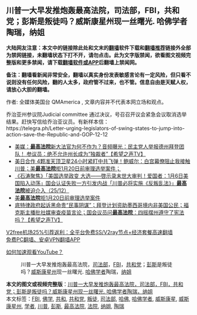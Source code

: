  <h2>川普一大早发推炮轰最高法院，司法部，FBI，共和党；彭斯是叛徒吗？威斯康星州现一丝曙光. 哈佛学者陶瑞，纳姐</h2> <p class="notice"><b>大陆网友注意：本文中的链接除此处和文末的<a href="https://github.com/bannedbook/fanqiang" >翻墙</a>软件下载和<a href="https://github.com/killgcd/justmysocks/blob/master/README.md">翻墙推荐</a>链接外全部为禁网链接，未翻墙状态下打不开，请勿点击。此为文字版禁闻，欲看图文视频完整版和更多禁闻，请下载<a href="https://github.com/bannedbook/fanqiang">翻墙软件或APP</a>后翻墙上禁闻网。</p><p>备注：翻墙看新闻非常安全，翻墙以真实身份发表敏感言论有一定风险，但只看不说则没有任何风险，翻的人太多，政府管不过来，也不管。信息自由是天赋人权，请放心大胆的翻墙。</b></p>  <div class="entry"> <p>作者: 全媒体美国台 QMAmerica , 文章内容并不代表本网立场和观点。</p> <figure></figure> <p>乔治亚州参议院Judicial committee 通过决议，号召召开议会紧急会议取消选举结果。赶快写信给乔治亚议员。有新样本信：<br /> https://telegra.ph/Letter-urging-legislators-of-swing-states-to-jump-into-action-save-the-Republic-and-GOP-12-12</p>  <ul class='op-related-articles' title='相关阅读'> <li><a href='https://www.bannedbook.org/bnews/cbnews/20201226/1455495.html' target='_blank'>美媒：<b>最高法院</b>新大法官为何不作为？音频曝光：民主党人举报德州拜登团队！ 参议员：绝不允许州长成为“独裁者”【希望之声TV】</a></li> <li><a href='https://www.bannedbook.org/bnews/bannedvideo/20201226/1455441.html' target='_blank'>美日合作 4颗准天顶卫星24小时紧盯中共飞弹！鲍威尔：白宫幕僚阻止我接触川普；美<b>最高法院</b>拒1月20日前审理选举案件；</a></li> <li><a href='https://www.bannedbook.org/bnews/bannedvideo/20201226/1455282.html' target='_blank'>《石涛聚焦》「美国选举政变 大选——啓示录末世大审判！爱国者：1月6日美国陷入动荡」国会认证失败一方引发内战「川普必将实施《反叛乱法》」<b>最高法院</b>被迫介入（25/12）</a></li> <li><a href='https://www.bannedbook.org/bnews/comments/20201226/1455051.html' target='_blank'>美<b>最高法院</b>拒1月20日前审理选举案件</a></li> <li><a href='https://www.bannedbook.org/bnews/cbnews/20201225/1454914.html' target='_blank'>底特律政府起诉黑命贵“民事阴谋”；拜登计划资助墨西哥境内非美国公民；福克斯主播批社媒审查疫苗言论；国会议员问<b>最高法院</b>：四摇摆州遵守了宪法吗？【希望之声TV】</a></li> </ul> <p class="texttj"> <a href="https://www.bannedbook.org/forum23/topic22702.html" target="_blank">V2free机场25%引荐返利：全平台免费SS/V2ray节点+经济套餐高速翻墙</a><br/> <a href="https://github.com/bannedbook/fanqiang/wiki/%E7%A6%81%E9%97%BB%E7%BD%91%E5%AE%89%E5%8D%93%E7%BF%BB%E5%A2%99%E6%96%B0%E9%97%BBAPP" target="_blank">免费PC翻墙、安卓VPN翻墙APP</a></p><p><a href='https://www.bannedbook.org/bnews/topimagenews/20180409/925596.html' target='_blank'>如何加速观看YouTube？ </a></p> <figure class='op-interactive'><figcaption>川普一大早发推炮轰最高法院，<a href="https://www.bannedbook.org/bnews/tag/%e5%8f%b8%e6%b3%95%e9%83%a8/" class="st_tag internal_tag" rel="tag" title="标签 司法部 下的日志">司法部</a>，<a href="https://www.bannedbook.org/bnews/tag/fbi/" class="st_tag internal_tag" rel="tag" title="标签 FBI 下的日志">FBI</a>，<a href="https://www.bannedbook.org/bnews/tag/%e5%85%b1%e5%92%8c%e5%85%9a/" class="st_tag internal_tag" rel="tag" title="标签 共和党 下的日志">共和党</a>；<a href="https://www.bannedbook.org/bnews/tag/%e5%bd%ad%e6%96%af/" class="st_tag internal_tag" rel="tag" title="标签 彭斯 下的日志">彭斯</a>是叛徒吗？<a href="https://www.bannedbook.org/bnews/tag/%E5%A8%81%E6%96%AF%E5%BA%B7%E6%98%9F%E5%B7%9E/" class="st_tag internal_tag" rel="tag" title="标签 威斯康星州 下的日志">威斯康星州</a>现一丝曙光. <a href="https://www.bannedbook.org/bnews/tag/%e5%93%88%e4%bd%9b/" class="st_tag internal_tag" rel="tag" title="标签 哈佛 下的日志">哈佛</a><a href="https://www.bannedbook.org/bnews/tag/%e5%ad%a6%e8%80%85/" class="st_tag internal_tag" rel="tag" title="标签 学者 下的日志">学者</a>陶瑞，<a href="https://www.bannedbook.org/bnews/tag/%e7%ba%b3%e5%a7%90/" class="st_tag internal_tag" rel="tag" title="标签 纳姐 下的日志">纳姐</a></figcaption></figure> </p> <a name='sharetosocial'></a>       <div><b>本文的图文或视频完整版</b>：<a href='https://www.bannedbook.org/bnews/bannedvideo/20201227/1455618.html'>川普一大早发推炮轰最高法院，司法部，FBI，共和党；彭斯是叛徒吗？威斯康星州现一丝曙光. 哈佛学者陶瑞，纳姐</a></div>  </div><!--END ENTRY--> <div class="postfooter"> <div>本文标签：<a href="https://www.bannedbook.org/bnews/tag/fbi/" rel="tag">FBI</a>, <a href="https://www.bannedbook.org/bnews/tag/%E4%BD%9B%E5%AD%A6/" rel="tag">佛学</a>, <a href="https://www.bannedbook.org/bnews/tag/%E5%85%B1%E5%92%8C/" rel="tag">共和</a>, <a href="https://www.bannedbook.org/bnews/tag/%e5%85%b1%e5%92%8c%e5%85%9a/" rel="tag">共和党</a>, <a href="https://www.bannedbook.org/bnews/tag/%E5%8F%9B%E5%BE%92/" rel="tag">叛徒</a>, <a href="https://www.bannedbook.org/bnews/tag/%e5%8f%b8%e6%b3%95%e9%83%a8/" rel="tag">司法部</a>, <a href="https://www.bannedbook.org/bnews/tag/%e5%93%88%e4%bd%9b/" rel="tag">哈佛</a>, <a href="https://www.bannedbook.org/bnews/tag/%E5%93%88%E4%BD%9B%E5%AD%A6%E8%80%85/" rel="tag">哈佛学者</a>, <a href="https://www.bannedbook.org/bnews/tag/%e5%a8%81%e6%96%af%e5%ba%b7%e6%98%9f/" rel="tag">威斯康星</a>, <a href="https://www.bannedbook.org/bnews/tag/%E5%A8%81%E6%96%AF%E5%BA%B7%E6%98%9F%E5%B7%9E/" rel="tag">威斯康星州</a>, <a href="https://www.bannedbook.org/bnews/tag/%e5%ad%a6%e8%80%85/" rel="tag">学者</a>, <a href="https://www.bannedbook.org/bnews/tag/%e5%b7%9d%e6%99%ae/" rel="tag">川普</a>, <a href="https://www.bannedbook.org/bnews/tag/%e5%bd%ad%e6%96%af/" rel="tag">彭斯</a>, <a href="https://www.bannedbook.org/bnews/tag/%e6%9c%80%e9%ab%98%e6%b3%95%e9%99%a2/" rel="tag">最高法院</a>, <a href="https://www.bannedbook.org/bnews/tag/%e6%b3%95%e9%99%a2/" rel="tag">法院</a>, <a href="https://www.bannedbook.org/bnews/tag/%e7%ba%b3%e5%a7%90/" rel="tag">纳姐</a>, <a href="https://www.bannedbook.org/bnews/tag/%e9%99%b6%e7%91%9e/" rel="tag">陶瑞</a></div>  </div><!--END POSTFOOTER--> 